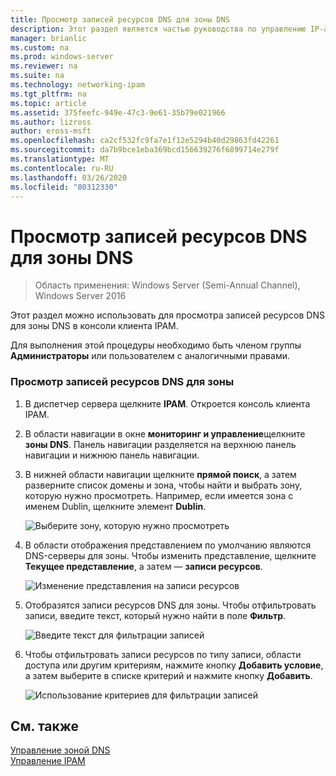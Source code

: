 ```yaml
---
title: Просмотр записей ресурсов DNS для зоны DNS
description: Этот раздел является частью руководства по управлению IP-адресами (IPAM) в Windows Server 2016.
manager: brianlic
ms.custom: na
ms.prod: windows-server
ms.reviewer: na
ms.suite: na
ms.technology: networking-ipam
ms.tgt_pltfrm: na
ms.topic: article
ms.assetid: 375feefc-949e-47c3-9e61-35b79e021966
ms.author: lizross
author: eross-msft
ms.openlocfilehash: ca2cf532fc9fa7e1f12e5294b40d29863fd42261
ms.sourcegitcommit: da7b9bce1eba369bcd156639276f6899714e279f
ms.translationtype: MT
ms.contentlocale: ru-RU
ms.lasthandoff: 03/26/2020
ms.locfileid: "80312330"
---
```

# <a name="view-dns-resource-records-for-a-dns-zone"></a>Просмотр записей ресурсов DNS для зоны DNS

>Область применения: Windows Server (Semi-Annual Channel), Windows Server 2016

Этот раздел можно использовать для просмотра записей ресурсов DNS для зоны DNS в консоли клиента IPAM.  
  
Для выполнения этой процедуры необходимо быть членом группы **Администраторы** или пользователем с аналогичными правами.  
  
### <a name="to-view-dns-resource-records-for-a-zone"></a>Просмотр записей ресурсов DNS для зоны  
  
1.  В диспетчер сервера щелкните **IPAM**. Откроется консоль клиента IPAM.  
  
2.  В области навигации в окне **мониторинг и управление**щелкните **зоны DNS**.  Панель навигации разделяется на верхнюю панель навигации и нижнюю панель навигации.  
  
3.  В нижней области навигации щелкните **прямой поиск**, а затем разверните список домены и зона, чтобы найти и выбрать зону, которую нужно просмотреть. Например, если имеется зона с именем Dublin, щелкните элемент **Dublin**.  
  
    ![Выберите зону, которую нужно просмотреть](../../media/View-DNS-Resource-Records-for-a-DNS-Zone/ipam_DNSzones_01a.jpg)  

  
4.  В области отображения представлением по умолчанию являются DNS-серверы для зоны. Чтобы изменить представление, щелкните **Текущее представление**, а затем — **записи ресурсов**.  
  
    ![Изменение представления на записи ресурсов](../../media/View-DNS-Resource-Records-for-a-DNS-Zone/ipam_Zone_RR_02.jpg)  
  
5.  Отобразятся записи ресурсов DNS для зоны. Чтобы отфильтровать записи, введите текст, который нужно найти в поле **Фильтр**.  
  
    ![Введите текст для фильтрации записей](../../media/View-DNS-Resource-Records-for-a-DNS-Zone/ipam_DNSzones_01c.jpg)  
  
6.  Чтобы отфильтровать записи ресурсов по типу записи, области доступа или другим критериям, нажмите кнопку **Добавить условие**, а затем выберите в списке критерий и нажмите кнопку **Добавить**.  
  
    ![Использование критериев для фильтрации записей](../../media/View-DNS-Resource-Records-for-a-DNS-Zone/ipam_DNSzones_01d.jpg)  
  
## <a name="see-also"></a>См. также  
[Управление зоной DNS](DNS-Zone-Management.md)  
[Управление IPAM](Manage-IPAM.md)  
  


